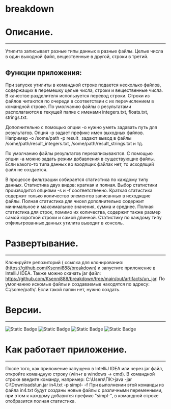 # breakdown
# Описание.
-----------------------------------------------------------------------------------------
Утилита записывает разные типы данных в разные файлы. Целые числа в один выходной файл, вещественные в другой, строки в третий.

## Функции приложения: 
При запуске утилиты в командной строке подается несколько файлов, содержащих в перемешку целые числа, строки и вещественные числа. В качестве разделителя
используется перевод строки. Строки из файлов читаются по очереди в соответствии с их перечислением в командной строке.
По умолчанию файлы с результатами располагаются в текущей папке с именами integers.txt, floats.txt, strings.txt.

Дополнительно с помощью опции -o нужно уметь задавать путь для результатов. 
Опция -p задает префикс имен выходных файлов. 
Например -o /some/path -p result_ задают вывод в файлы /some/path/result_integers.txt, /some/path/result_strings.txt и тд.

По умолчанию файлы результатов перезаписываются. 
С помощью опции -a можно задать режим добавления в существующие файлы.
Если какого-то типа данных во входящих файлах нет, то исходящий файл не создается.

В процессе фильтрации собирается статистика по каждому типу данных.
Статистика двух видов: краткая и полная. 
Выбор статистики производится опциями -s и -f соответственно. 
Краткая статистика содержит только количество элементов записанных в исходящие файлы. 
Полная статистика для чисел дополнительно содержит минимальное и максимальное значения, сумма и среднее.
Полная статистика для строк, помимо их количества, содержит также размер самой короткой строки и самой длинной.
Статистику по каждому типу отфильтрованных данных утилита выводит в консоль.

# Развертывание.
-----------------------------------------------------------------------------------------
Клонируйте репозиторий ( ссылка для клонирования: (https://github.com/Ksenni888/breakdown) и запустите приложение в IntelliJ IDEA. 
Также можно скачать jar файл: https://github.com/Ksenni888/breakdown/tree/main/out/artifacts/un_jar.
По умолчанию искомые файлы и создаваемые находятся по адресу: C:/some/path/. Если такой папки нет, нужно создать.

# Версии. 
-----------------------------------------------------------------------------------------
![Static Badge](https://img.shields.io/badge/11.0.18%20-%20green?label=java%20version)
![Static Badge](https://img.shields.io/badge/1.5.18%20-%20green?label=logback-classic)
![Static Badge](https://img.shields.io/badge/2.0.16%20-%20green?label=slf4j-api)
![Static Badge](https://img.shields.io/badge/4.0.0%20-%20green?label=maven)

# Как работает приложение.
-----------------------------------------------------------------------------------------
После того, как приложение запущено в IntelliJ IDEA или через jar файл, откройте командную строку (win+r в windows -> cmd).
В командной строке введите команду, например:
C:\Users\ПК>java -jar C:\Downloads\un.jar in4.txt -p simpl- -f
При выполнении этой команды из файла in4.txt будут созданы новые файлы с различными переменными, при этом к каждому добавится префикс "simpl-", в командной строке отобразится полная статистика.  

